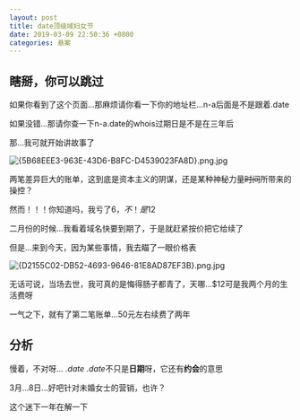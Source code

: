 ```yaml
---
layout: post
title: date顶级域妇女节
date: 2019-03-09 22:50:36 +0800
categories: 悬案
---
```

## 瞎掰，你可以跳过

如果你看到了这个页面...那麻烦请你看一下你的地址栏...n-a后面是不是跟着.date

如果没错...那请你查一下n-a.date的whois过期日是不是在三年后

那...我可就开始讲故事了

![{5B68EEE3-963E-43D6-B8FC-D4539023FA8D}.png.jpg](https://i.loli.net/2019/03/09/5c83d64941299.jpg)

两笔差异巨大的账单，这到底是资本主义的阴谋，还是某种神秘力量~~时间~~所带来的操控？

然而！！！你知道吗，我亏了$6，不！是$12

二月份的时候...我看着域名快要到期了，于是就赶紧按价把它给续了

但是...来到今天，因为某些事情，我去瞄了一眼价格表

![{D2155C02-DB52-4693-9646-81E8AD87EF3B}.png.jpg](https://i.loli.net/2019/03/09/5c83d81389afb.jpg)

无话可说，当场去世，我可真的是悔得肠子都青了，天哪...$12可是我两个月的生活费呀

一气之下，就有了第二笔账单...50元左右续费了两年

## 分析

慢着，不对呀... *.date .date*不只是**日期**呀，它还有**约会**的意思

3月...8日...好吧针对未婚女士的营销，也许？

这个迷下一年在解一下